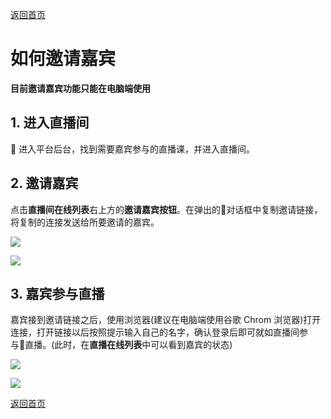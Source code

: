 [返回首页](../../README.md)

# 如何邀请嘉宾
**目前邀请嘉宾功能只能在电脑端使用**

## 1. 进入直播间

进入平台后台，找到需要嘉宾参与的直播课，并进入直播间。

## 2. 邀请嘉宾

点击**直播间在线列表**右上方的**邀请嘉宾按钮**。在弹出的对话框中复制邀请链接，将复制的连接发送给所要邀请的嘉宾。

![](https://of6ygwuso.qnssl.com/docs/quickstart/invite_1.png)

![](https://of6ygwuso.qnssl.com/docs/quickstart/invite_2.png)

## 3. 嘉宾参与直播

嘉宾接到邀请链接之后，使用浏览器(建议在电脑端使用谷歌 Chrom 浏览器)打开连接，打开链接以后按照提示输入自己的名字，确认登录后即可就如直播间参与直播。(此时，在**直播在线列表**中可以看到嘉宾的状态)

![](https://of6ygwuso.qnssl.com/docs/quickstart/invite_3.png)

![](https://of6ygwuso.qnssl.com/docs/quickstart/invite_4.png)


[返回首页](../../README.md)
